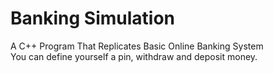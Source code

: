 # Banking Simulation
 A C++ Program That Replicates Basic Online Banking System  
 You can define yourself a pin, withdraw and deposit money.
